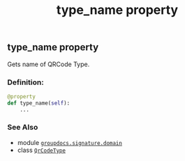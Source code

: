 ﻿---
title: type_name property
second_title: GroupDocs.Signature for Python via .NET API References
description: 
type: docs
url: /python-net/groupdocs.signature.domain/qrcodetype/type_name/
is_root: false
weight: 50
---

## type_name property


Gets name of QRCode Type.
### Definition:
```python
@property
def type_name(self):
    ...
```

### See Also
* module [`groupdocs.signature.domain`](../../)
* class [`QrCodeType`](/signature/python-net/groupdocs.signature.domain/qrcodetype)
